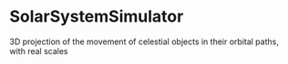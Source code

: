 # SolarSystemSimulator
3D projection of the movement of celestial objects in their orbital paths, with real scales
